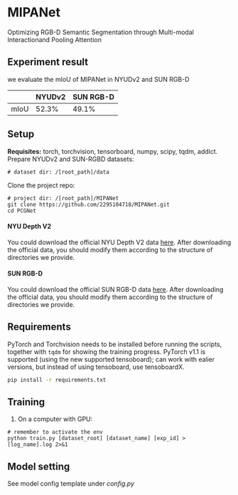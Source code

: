 # MIPANet
Optimizing RGB-D Semantic Segmentation through Multi-modal Interactionand Pooling Attention

## Experiment result
we evaluate the mIoU of MIPANet in NYUDv2 and SUN RGB-D

|    | NYUDv2  | SUN RGB-D |
|----|---------|-----------|
| mIoU | 52.3% | 49.1%     |

## Setup
**Requisites:** torch, torchvision, tensorboard, numpy, scipy, tqdm, addict. \
Prepare NYUDv2 and SUN-RGBD datasets:
```
# dataset dir: /[root_path]/data
```
Clone the project repo:
```
# project dir: /[root_path]/MIPANet
git clone https://github.com/2295104718/MIPANet.git
cd PCGNet
```

#### NYU Depth V2

You could download the official NYU Depth V2 data [here](https://cs.nyu.edu/~silberman/datasets/nyu_depth_v2.html). After downloading the official data, you should modify them according to the structure of directories we provide.

#### SUN RGB-D
You could download the official SUN RGB-D data [here](https://rgbd.cs.princeton.edu/). After downloading the official data, you should modify them according to the structure of directories we provide.

## Requirements
PyTorch and Torchvision needs to be installed before running the scripts, together with `tqdm` for showing the training progress. PyTorch v1.1 is supported (using the new supported tensoboard); can work with ealier versions, but instead of using tensoboard, use tensoboardX.

```bash
pip install -r requirements.txt
```

## Training

1) On a computer with GPU:
```
# remember to activate the env
python train.py [dataset_root] [dataset_name] [exp_id] > [log_name].log 2>&1
```

## Model setting
See model config template under *config.py*




